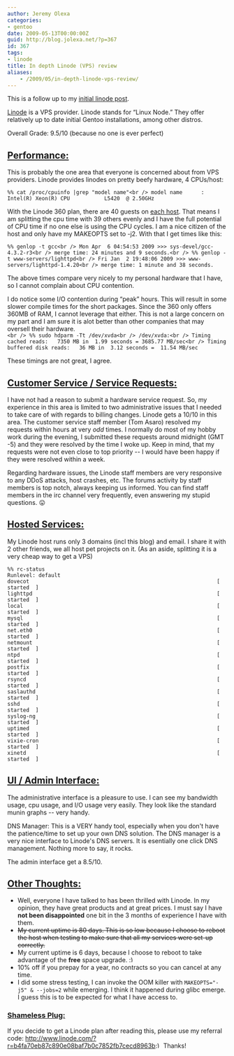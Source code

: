 ```yaml
---
author: Jeremy Olexa
categories:
- gentoo
date: 2009-05-13T00:00:00Z
guid: http://blog.jolexa.net/?p=367
id: 367
tags:
- linode
title: In depth Linode (VPS) review
aliases:
    - /2009/05/in-depth-linode-vps-review/
---
```


This is a follow up to my [initial linode post][1].

[Linode][2] is a VPS provider. Linode stands for &#8220;Linux Node.&#8221; They offer relatively up to date initial Gentoo installations, among other distros.

Overall Grade: 9.5/10 (because no one is ever perfect)

## <span style="text-decoration: underline;">Performance:</span>

This is probably the one area that everyone is concerned about from VPS providers. Linode provides linodes on pretty beefy hardware, 4 CPUs/host:

`%% cat /proc/cpuinfo |grep "model name"<br />
model name      : Intel(R) Xeon(R) CPU           L5420  @ 2.50GHz`

With the Linode 360 plan, there are 40 guests on [each host][3]. That means I am splitting the cpu time with 39 others evenly and I have the full potential of CPU time if no one else is using the CPU cycles. I am a nice citizen of the host and only have my MAKEOPTS set to -j2. With that I get times like this:

`%% genlop -t gcc<br />
Mon Apr  6 04:54:53 2009 >>> sys-devel/gcc-4.3.2-r3<br />
merge time: 24 minutes and 9 seconds.<br />
%% genlop -t www-servers/lighttpd<br />
Fri Jan  2 19:48:06 2009 >>> www-servers/lighttpd-1.4.20<br />
merge time: 1 minute and 38 seconds.`

The above times compare very nicely to my personal hardware that I have, so I cannot complain about CPU contention.

I do notice some I/O contention during &#8220;peak&#8221; hours. This will result in some slower compile times for the short packages. Since the 360 only offers 360MB of RAM, I cannot leverage that either. This is not a large concern on my part and I am sure it is alot better than other companies that may oversell their hardware.  
`<br />
%% sudo hdparm -Tt /dev/xvda<br />
/dev/xvda:<br />
Timing cached reads:   7350 MB in  1.99 seconds = 3685.77 MB/sec<br />
Timing buffered disk reads:   36 MB in  3.12 seconds =  11.54 MB/sec`

These timings are not great, I agree.

## <span style="text-decoration: underline;">Customer Service / Service Requests:</span>

I have not had a reason to submit a hardware service request. So, my experience in this area is limited to two administrative issues that I needed to take care of with regards to billing changes. Linode gets a 10/10 in this area. The customer service staff member (Tom Asaro) resolved my requests within hours at very *odd* times. I normally do most of my hobby work during the evening, I submitted these requests around midnight (GMT -5) and they were resolved by the time I woke up. Keep in mind, that my requests were not even close to top priority -- I would have been happy if they were resolved within a week.

Regarding hardware issues, the Linode staff members are very responsive to any DDoS attacks, host crashes, etc. The forums activity by staff members is top notch, always keeping us informed. You can find staff members in the irc channel very frequently, even answering my stupid questions. 😛

## <span style="text-decoration: underline;">Hosted Services:</span>

My Linode host runs only 3 domains (incl this blog) and email. I share it with 2 other friends, we all host pet projects on it. (As an aside, splitting it is a very cheap way to get a VPS)

    
    %% rc-status
    Runlevel: default
    dovecot                                                            [ started  ]
    lighttpd                                                           [ started  ]
    local                                                              [ started  ]
    mysql                                                              [ started  ]
    net.eth0                                                           [ started  ]
    netmount                                                           [ started  ]
    ntpd                                                               [ started  ]
    postfix                                                            [ started  ]
    rsyncd                                                             [ started  ]
    saslauthd                                                          [ started  ]
    sshd                                                               [ started  ]
    syslog-ng                                                          [ started  ]
    uptimed                                                            [ started  ]
    vixie-cron                                                         [ started  ]
    xinetd                                                             [ started  ]
    

## <span style="text-decoration: underline;">UI / Admin Interface:</span>

The administrative interface is a pleasure to use. I can see my bandwidth usage, cpu usage, and I/O usage very easily. They look like the standard munin graphs -- very handy.

DNS Manager: This is a VERY handy tool, especially when you don't have the patience/time to set up your own DNS solution. The DNS manager is a very nice interface to Linode's DNS servers. It is esentially one click DNS management. Nothing more to say, it rocks.

The admin interface get a 8.5/10.

## <span style="text-decoration: underline;">Other Thoughts:</span>

  * Well, everyone I have talked to has been thrilled with Linode. In my opinion, they have great products and at great prices. I must say I have **not been disappointed** one bit in the 3 months of experience I have with them.
  * <span style="text-decoration: line-through;">My current uptime is 80 days. This is so low because I choose to reboot the host when testing to make sure that all my services were set-up correctly.</span>
  * My current uptime is 6 days, because I choose to reboot to take advantage of the **free** space upgrade. <img src="http://blog.jolexa.net/wp-includes/images/smilies/simple-smile.png" alt=":)" class="wp-smiley" style="height: 1em; max-height: 1em;" />
  * 10% off if you prepay for a year, no contracts so you can cancel at any time.
  * I did some stress testing, I can invoke the OOM killer with `MAKEOPTS="-j5" & --jobs=2` while emerging. I think it happened during glibc emerge. I guess this is to be expected for what I have access to.

### <span style="text-decoration: underline;">Shameless Plug:</span>

If you decide to get a Linode plan after reading this, please use my referral code: <http://www.linode.com/?r=b4fa70eb87c890e08baf7b0c7852fb7cecd8963b><img src="http://blog.jolexa.net/wp-includes/images/smilies/simple-smile.png" alt=":)" class="wp-smiley" style="height: 1em; max-height: 1em;" /> Thanks!

 [1]: http://blog.jolexa.net/2009/02/04/new-online-home/
 [2]: http://linode.com
 [3]: http://www.linode.com/faq.cfm#how-many-linodes-share-a-host